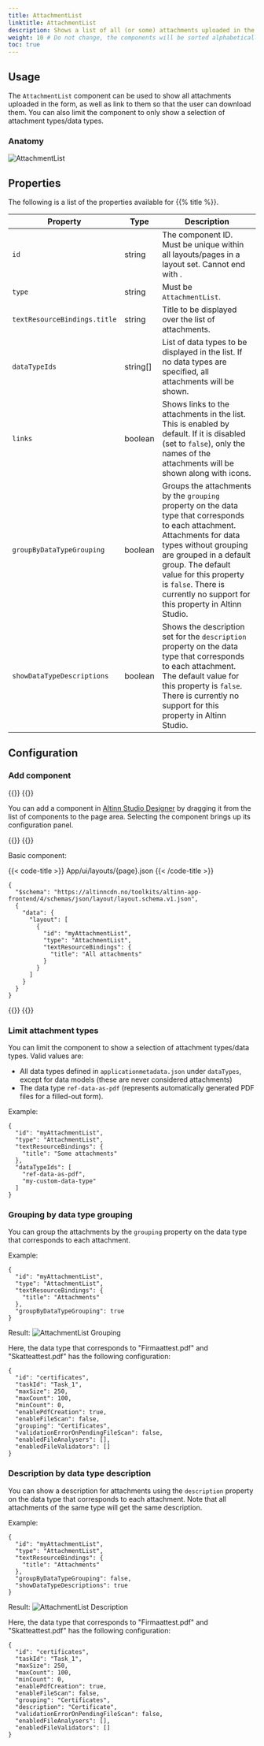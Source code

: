 ```yaml
---
title: AttachmentList
linktitle: AttachmentList
description: Shows a list of all (or some) attachments uploaded in the form
weight: 10 # Do not change, the components will be sorted alphabetically
toc: true
---
```


## Usage

The `AttachmentList` component can be used to show all attachments uploaded in the form, as well as link to them so that
the user can download them. You can also limit the component to only show a selection of attachment types/data types.

### Anatomy

![AttachmentList](./AttachmentList.png)

## Properties

The following is a list of the properties available for {{% title %}}.

| **Property**                 | **Type** | **Description**                                                                                                                                                                                                                                                                                       |
| ---------------------------- | -------- | ----------------------------------------------------------------------------------------------------------------------------------------------------------------------------------------------------------------------------------------------------------------------------------------------------- |
| `id`                         | string   | The component ID. Must be unique within all layouts/pages in a layout set. Cannot end with <hyphen><number>.                                                                                                                                                                                          |
| `type`                       | string   | Must be `AttachmentList`.                                                                                                                                                                                                                                                                             |
| `textResourceBindings.title` | string   | Title to be displayed over the list of attachments.                                                                                                                                                                                                                                                   |
| `dataTypeIds`                | string[] | List of data types to be displayed in the list. If no data types are specified, all attachments will be shown.                                                                                                                                                                                        |
| `links`                      | boolean  | Shows links to the attachments in the list. This is enabled by default. If it is disabled (set to `false`), only the names of the attachments will be shown along with icons.                                                                                                                         |
| `groupByDataTypeGrouping`    | boolean  | Groups the attachments by the `grouping` property on the data type that corresponds to each attachment. Attachments for data types without grouping are grouped in a default group. The default value for this property is `false`. There is currently no support for this property in Altinn Studio. |
| `showDataTypeDescriptions`   | boolean  | Shows the description set for the `description` property on the data type that corresponds to each attachment. The default value for this property is `false`. There is currently no support for this property in Altinn Studio.                                                                      |

## Configuration

### Add component

{{<content-version-selector classes="border-box">}}
{{<content-version-container version-label="Altinn Studio Designer">}}

You can add a component in [Altinn Studio Designer](/altinn-studio/getting-started/) by dragging it from the list of components to the page area.
Selecting the component brings up its configuration panel.

{{</content-version-container>}}
{{<content-version-container version-label="Code">}}

Basic component:

{{< code-title >}}
App/ui/layouts/{page}.json
{{< /code-title >}}

```json{hl_lines="6-12"}
{
  "$schema": "https://altinncdn.no/toolkits/altinn-app-frontend/4/schemas/json/layout/layout.schema.v1.json",
  {
    "data": {
      "layout": [
        {
          "id": "myAttachmentList",
          "type": "AttachmentList",
          "textResourceBindings": {
            "title": "All attachments"
          }
        }
      ]
    }
  }
}
```

{{</content-version-container>}}
{{</content-version-selector>}}

### Limit attachment types

You can limit the component to show a selection of attachment types/data types. Valid values are:

- All data types defined in `applicationmetadata.json` under `dataTypes`, except for data models (these are never considered attachments)
- The data type `ref-data-as-pdf` (represents automatically generated PDF files for a filled-out form).

Example:

```json{hl_lines="7-10"}
{
  "id": "myAttachmentList",
  "type": "AttachmentList",
  "textResourceBindings": {
    "title": "Some attachments"
  },
  "dataTypeIds": [
    "ref-data-as-pdf",
    "my-custom-data-type"
  ]
}
```

### Grouping by data type grouping

You can group the attachments by the `grouping` property on the data type that corresponds to each attachment.

Example:

```json{hl_lines="7"}
{
  "id": "myAttachmentList",
  "type": "AttachmentList",
  "textResourceBindings": {
    "title": "Attachments"
  },
  "groupByDataTypeGrouping": true
}
```

Result: ![AttachmentList Grouping](./AttachmentList-grouping.png)

Here, the data type that corresponds to "Firmaattest.pdf" and "Skatteattest.pdf" has the following configuration:

```json{hl_lines=9}
{
  "id": "certificates",
  "taskId": "Task_1",
  "maxSize": 250,
  "maxCount": 100,
  "minCount": 0,
  "enablePdfCreation": true,
  "enableFileScan": false,
  "grouping": "Certificates",
  "validationErrorOnPendingFileScan": false,
  "enabledFileAnalysers": [],
  "enabledFileValidators": []
}
```

### Description by data type description

You can show a description for attachments using the `description` property on the data type that corresponds to each attachment.
Note that all attachments of the same type will get the same description.

Example:

```json{hl_lines="8"}
{
  "id": "myAttachmentList",
  "type": "AttachmentList",
  "textResourceBindings": {
    "title": "Attachments"
  },
  "groupByDataTypeGrouping": false,
  "showDataTypeDescriptions": true
}
```

Result: ![AttachmentList Description](./AttachmentList-description.png)

Here, the data type that corresponds to "Firmaattest.pdf" and "Skatteattest.pdf" has the following configuration:

```json{hl_lines=10}
{
  "id": "certificates",
  "taskId": "Task_1",
  "maxSize": 250,
  "maxCount": 100,
  "minCount": 0,
  "enablePdfCreation": true,
  "enableFileScan": false,
  "grouping": "Certificates",
  "description": "Certificate",
  "validationErrorOnPendingFileScan": false,
  "enabledFileAnalysers": [],
  "enabledFileValidators": []
}
```
